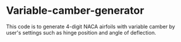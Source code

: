 # Variable-camber-generator
This code is to generate 4-digit NACA airfoils with variable camber by user's settings such as hinge position and angle of deflection.
